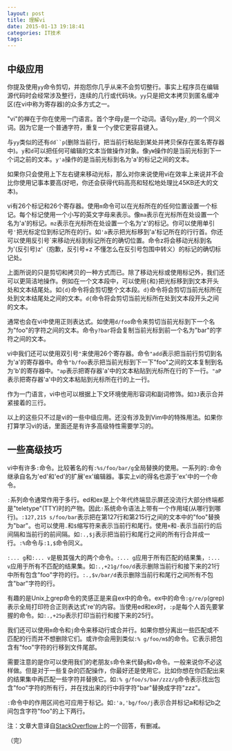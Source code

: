 ```yaml
---
layout: post
title: 理解vi
date: 2015-01-13 19:18:41
categories: IT技术
tags:
---
```


## 中级应用 ##

你提及使用`yy`命令剪切，并抱怨你几乎从来不会剪切整行。事实上程序员在编辑源代码时会经常涉及整行，连续的几行或代码块。`yy`只是把文本拷贝到匿名缓冲区(在vi中称为寄存器)的众多方式之一。

"vi"的禅在于你在使用一门语言。首个字母`y`是一个动词。语句`yy`是`y_`的一个同义词。因为它是一个普通字符，重复一个`y`使它更容县键入。

与`yy`类似的还有`dd``p`(删除当前行，把当前行粘贴到某处并拷贝保存在匿名寄存器中)。`y`和`d`可以把任何可编辑的文本当做操作对象。像`yW`操作的是当前光标到下一个词之前的文本。`y'a`操作的是当前光标到名为'a'的标记之间的文本。

如果你只会使用上下左右键来移动光标，那么对你来说使用vi在效率上来说并不会比你使用记事本要高(好吧，你还会获得代码高亮和轻松地处理比45KB还大的文本)。

vi有26个标记和26个寄存器。使用`m`命令可以在光标所在的任何位置设置一个标记。每个标记使用一个小写的英文字母来表示。像`ma`表示在光标所在处设置一个名为'a'的标记。`mz`表示在光标所在处设置一个名为'z'的标记。你可以使用单引号`'`把光标定位到标记所在的行。如`'a`表示把光标移到'a'标记所在的行行首。你还可以使用反引号`来移动光标到标记所在的确切位置。命令z将会移动光标到名为'(反引号)z'（抱歉，反引号+z 不懂怎么在反引号包围中转义）的标记的确切标记处。

上面所说的只是剪切和拷贝的一种方式而已。除了移动光标或使用标记外，我们还可以更简洁地操作。例如在一个文本段中，可以使用`{`和`}`把光标移到到文本开头处和文本结尾处。如`{d}`命令将会剪切整个文本段。`d}`命令将会剪切当前光标所在处到文本结尾处之间的文本。`d{`命令将会剪切当前光标所在处到文本段开头之间的文本。

通常也会在vi中使用正则表达式。如使用`d/foo`命令来剪切当前光标到下一个名为"foo"的字符之间的文本。命令`y?bar`将会复制当前光标到前一个名为"bar"的字符之间的文本。

vi中我们还可以使用双引号`"`来使用26个寄存器。命令`"add`表示把当前行剪切到名为'a'的寄存器中。命令`"b/foo`表示把当前光标到下一下"foo"之间的文本复制到名为'b'的寄存器中。`"ap`表示把寄存器'a'中的文本粘贴到光标所在行的下一行。`"aP`表示把寄存器'a'中的文本粘贴到光标所在行的上一行。

作为一门语言，vi中也可以根据上下文环境使用形容词和副词修饰。如`3J`表示合并紧接着的三行。

以上的这些只不过是vi的一些中级应用。还没有涉及到Vim中的特殊用法。如果你打算学习vi的话，里面还是有许多高级特性需要学习的。

## 一些高级技巧 ##

vi中有许多`:`命令。比较著名的有`:%s/foo/bar/g`全局替换的使用。一系列的`:`命令继承自名为'ed'和'ed'的扩展'ex'编辑器。事实上vi的得名也源于'ex'中的一个命令。

`:`系列命令通常作用于多行。ed和ex是上个年代终端显示屏还没流行大部分终端都是"teletype"(TTY)时的产物。因此`:`系统命令语法上带有一个作用域(从哪行到哪行)。`:127,215
s/foo/bar`表示把在第127行和第215行之间的文本中的"foo"替换为"bar"。也可以使用`.`和`$`缩写符来表示当前行和尾行。使用`+`和`-`表示当前行的后间隔和当前行的前间隔。如`:.,$j`表示把当前行和尾行之间的所有行合并成一行。`:%`命令与`:1,$`命令同义。

`:... g`和`:... v`是极其强大的两个命令。`:... g`应用于所有匹配的结果集，`:...
v`应用于所有不匹配的结果集。如`:.,+21g/foo/d`表示删除当前行和接下来的21行中所有包含"foo"字符的行。`:.,$v/bar/d`表示删除当前行和尾行之间所有不包含"bar"字符的行。

有趣的是Unix上grep命令的灵感正是来自ex中的命令。ex中的命令`:g/re/p`(grep)表示全局打印符合正则表达式're'的内容。当使用ed和ex时，`:p`是每个人首先要掌握的命令。如`:.,+25p`表示打印当前行和接下来的25行。

我们还可以使用`m`命令和`j`命令来移动行或合并行。如果你想分离出一些匹配或不匹配的行而并不想删除它们。或许你会用到类似`:%
g/foo/m$`的命令。它表示把包含有"foo"字符的行移到文件尾部。

需要注意的是你可以使用我们的老朋友`s`命令来代替`g`和`v`命令。一般来说你不必这样做。但是对于一些复杂的匹配操作，你最好还是使用它。比如你想在你匹配出来的结果集中再匹配一些字符并替换它。如`:%
g/foo/s/bar/zzz/g`命令表示找出包含"foo"字符的所有行，并在找出来的行中将字符"bar"替换成字符"zzz"。

`:`命令中的作用区间也可应用于标记。如`:'a,'bg/foo/j`表示合并标记a和标记b之间包含字符"foo"的上下两行。

注：文章大意译自[StackOverflow](http://stackoverflow.com/questions/1218390/what-is-your-most-productive-shortcut-with-vim?page=1&tab=votes#tab-top "dd")上的一个回答，有删减。

（完）
